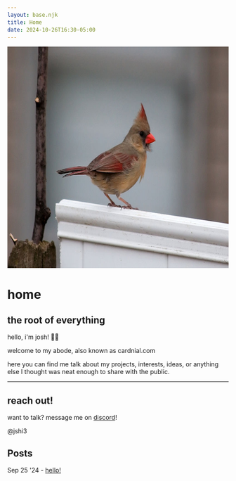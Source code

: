 ```yaml
---
layout: base.njk
title: Home
date: 2024-10-26T16:30-05:00
---
```


<div class="float-container">
    <img class="skewed" style="aspect-ratio: 1;" src="img/cardinal.jpg">
</div>

# home
## the root of everything

hello, i'm josh! 👋🏾

welcome to my abode, also known as cardnial.com

here you can find me talk about my projects, interests, ideas, or anything else I thought was neat enough to share with the public.

---

<div class="float-container">
    <div class="floating-box skewed">
        <h2>reach out!</h2>
        <p>want to talk? message me on <a href="https://discord.com">discord</a>!</p>
        <p>@jshi3</p>
    </div>
</div>

## Posts

Sep 25 '24 - [hello!](/posts/hello/)
